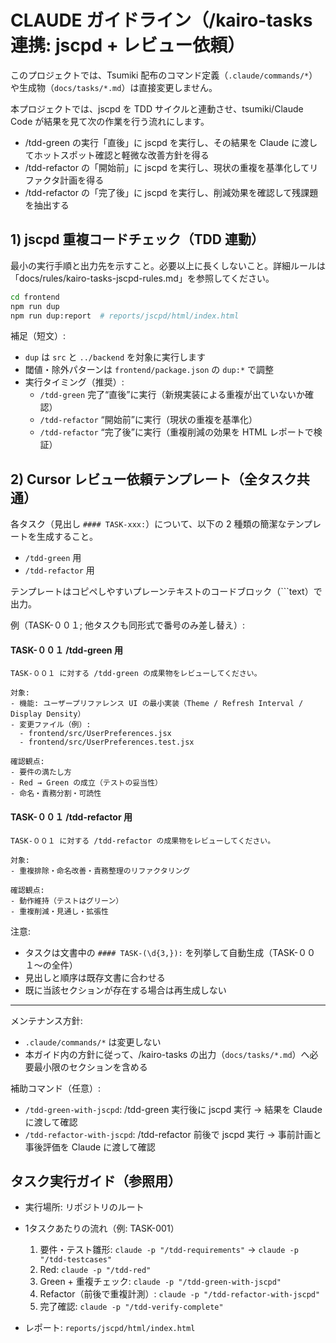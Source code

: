# CLAUDE ガイドライン（/kairo-tasks 連携: jscpd + レビュー依頼）

このプロジェクトでは、Tsumiki 配布のコマンド定義（`.claude/commands/*`）や生成物（`docs/tasks/*.md`）は直接変更しません。

本プロジェクトでは、jscpd を TDD サイクルと連動させ、tsumiki/Claude Code が結果を見て次の作業を行う流れにします。

- /tdd-green の実行「直後」に jscpd を実行し、その結果を Claude に渡してホットスポット確認と軽微な改善方針を得る
- /tdd-refactor の「開始前」に jscpd を実行し、現状の重複を基準化してリファクタ計画を得る
- /tdd-refactor の「完了後」に jscpd を実行し、削減効果を確認して残課題を抽出する

## 1) jscpd 重複コードチェック（TDD 連動）

最小の実行手順と出力先を示すこと。必要以上に長くしないこと。詳細ルールは「docs/rules/kairo-tasks-jscpd-rules.md」を参照してください。

```bash
cd frontend
npm run dup
npm run dup:report  # reports/jscpd/html/index.html
```

補足（短文）:
- `dup` は `src` と `../backend` を対象に実行します
- 閾値・除外パターンは `frontend/package.json` の `dup:*` で調整
 - 実行タイミング（推奨）:
   - `/tdd-green` 完了“直後”に実行（新規実装による重複が出ていないか確認）
   - `/tdd-refactor` “開始前”に実行（現状の重複を基準化）
   - `/tdd-refactor` “完了後”に実行（重複削減の効果を HTML レポートで検証）

## 2) Cursor レビュー依頼テンプレート（全タスク共通）

各タスク（見出し `#### TASK-xxx:`）について、以下の 2 種類の簡潔なテンプレートを生成すること。
- `/tdd-green` 用
- `/tdd-refactor` 用

テンプレートはコピペしやすいプレーンテキストのコードブロック（```text）で出力。

例（TASK-００１; 他タスクも同形式で番号のみ差し替え）:

#### TASK-００１ /tdd-green 用
```text
TASK-００１ に対する /tdd-green の成果物をレビューしてください。

対象:
- 機能: ユーザープリファレンス UI の最小実装（Theme / Refresh Interval / Display Density）
- 変更ファイル（例）:
  - frontend/src/UserPreferences.jsx
  - frontend/src/UserPreferences.test.jsx

確認観点:
- 要件の満たし方
- Red → Green の成立（テストの妥当性）
- 命名・責務分割・可読性
```

#### TASK-００１ /tdd-refactor 用
```text
TASK-００１ に対する /tdd-refactor の成果物をレビューしてください。

対象:
- 重複排除・命名改善・責務整理のリファクタリング

確認観点:
- 動作維持（テストはグリーン）
- 重複削減・見通し・拡張性
```

注意:
- タスクは文書中の `#### TASK-(\d{3,}):` を列挙して自動生成（TASK-００１〜の全件）
- 見出しと順序は既存文書に合わせる
- 既に当該セクションが存在する場合は再生成しない

---

メンテナンス方針:
- `.claude/commands/*` は変更しない
- 本ガイド内の方針に従って、/kairo-tasks の出力（`docs/tasks/*.md`）へ必要最小限のセクションを含める

補助コマンド（任意）:
- `/tdd-green-with-jscpd`: /tdd-green 実行後に jscpd 実行 → 結果を Claude に渡して確認
- `/tdd-refactor-with-jscpd`: /tdd-refactor 前後で jscpd 実行 → 事前計画と事後評価を Claude に渡して確認

## タスク実行ガイド（参照用）

- 実行場所: リポジトリのルート
- 1タスクあたりの流れ（例: TASK-001）
  1. 要件・テスト雛形: `claude -p "/tdd-requirements"` → `claude -p "/tdd-testcases"`
  2. Red: `claude -p "/tdd-red"`
  3. Green + 重複チェック: `claude -p "/tdd-green-with-jscpd"`
  4. Refactor（前後で重複計測）: `claude -p "/tdd-refactor-with-jscpd"`
  5. 完了確認: `claude -p "/tdd-verify-complete"`

- レポート: `reports/jscpd/html/index.html`
